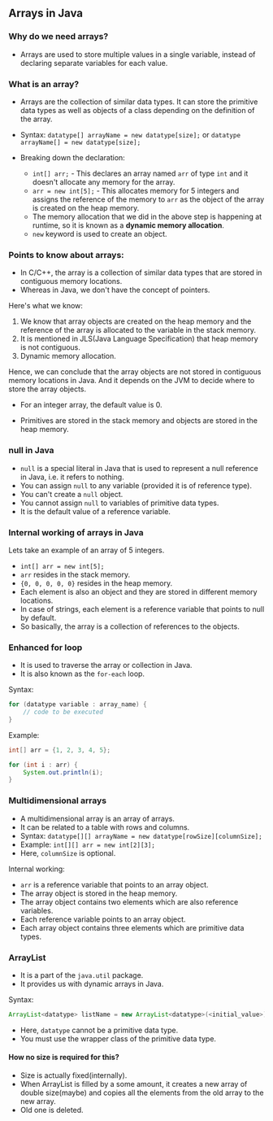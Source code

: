 ## Arrays in Java

### Why do we need arrays?
- Arrays are used to store multiple values in a single variable, instead of declaring separate variables for each value.

### What is an array?
- Arrays are the collection of similar data types. It can store the primitive data types as well as objects of a class depending on the definition of the array.
- Syntax: `datatype[] arrayName = new datatype[size];` or `datatype arrayName[] = new datatype[size];`

- Breaking down the declaration:
  - `int[] arr;` - This declares an array named `arr` of type `int` and it doesn't allocate any memory for the array.
  - `arr = new int[5];` - This allocates memory for 5 integers and assigns the reference of the memory to `arr` as the object of the array is created on the heap memory.
  - The memory allocation that we did in the above step is happening at runtime, so it is known as a **dynamic memory allocation**.
  - `new` keyword is used to create an object.

### Points to know about arrays:

- In C/C++, the array is a collection of similar data types that are stored in contiguous memory locations.
- Whereas in Java, we don't have the concept of pointers.

Here's what we know:

1. We know that array objects are created on the heap memory and the reference of the array is allocated to the variable in the stack memory.
2. It is mentioned in JLS(Java Language Specification) that heap memory is not contiguous.
3. Dynamic memory allocation.
   
Hence, we can conclude that the array objects are not stored in contiguous memory locations in Java. And it depends on the JVM to decide where to store the array objects.

- For an integer array, the default value is 0.

- Primitives are stored in the stack memory and objects are stored in the heap memory.

### null in Java

- `null` is a special literal in Java that is used to represent a null reference in Java, i.e. it refers to nothing.
- You can assign `null` to any variable (provided it is of reference type).
- You can't create a `null` object.
- You cannot assign `null` to variables of primitive data types.
- It is the default value of a reference variable.

### Internal working of arrays in Java

Lets take an example of an array of 5 integers.

- `int[] arr = new int[5];`
- `arr` resides in the stack memory.
- `{0, 0, 0, 0, 0}` resides in the heap memory.
- Each element is also an object and they are stored in different memory locations.
- In case of strings, each element is a reference variable that points to null by default.
- So basically, the array is a collection of references to the objects.


### Enhanced for loop

- It is used to traverse the array or collection in Java.
- It is also known as the `for-each` loop.

Syntax:

```java
for (datatype variable : array_name) {
    // code to be executed
}
```

Example:

```java
int[] arr = {1, 2, 3, 4, 5};

for (int i : arr) {
    System.out.println(i);
}
```

### Multidimensional arrays

- A multidimensional array is an array of arrays.
- It can be related to a table with rows and columns.
- Syntax: `datatype[][] arrayName = new datatype[rowSize][columnSize];`
- Example: `int[][] arr = new int[2][3];`
- Here, `columnSize` is optional.

Internal working:

- `arr` is a reference variable that points to an array object.
- The array object is stored in the heap memory.
- The array object contains two elements which are also reference variables.
- Each reference variable points to an array object.
- Each array object contains three elements which are primitive data types.

### ArrayList

- It is a part of the `java.util` package.
- It provides us with dynamic arrays in Java.

Syntax:

```java
ArrayList<datatype> listName = new ArrayList<datatype>(<initial_value>);
```

- Here, `datatype` cannot be a primitive data type.
- You must use the wrapper class of the primitive data type.

#### How no size is required for this?
- Size is actually fixed(internally).
- When ArrayList is filled by a some amount, it creates a new array of double size(maybe) and copies all the elements from the old array to the new array.
- Old one is deleted.
